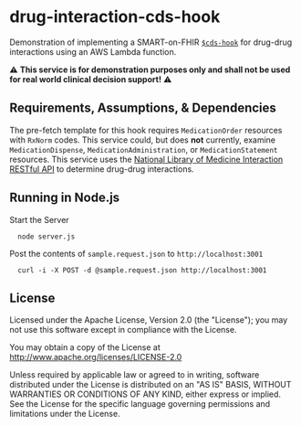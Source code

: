 # drug-interaction-cds-hook

Demonstration of implementing a SMART-on-FHIR [`$cds-hook`](https://github.com/jmandel/cds-hooks/wiki)
for drug-drug interactions using an AWS Lambda function.

:warning:
**This service is for demonstration purposes only and shall not be used for real world clinical decision support!**
:warning:

## Requirements, Assumptions, & Dependencies

The pre-fetch template for this hook requires `MedicationOrder` resources
with `RxNorm` codes. This service could, but does **not** currently, examine
`MedicationDispense`, `MedicationAdministration`, or `MedicationStatement` resources.
This service uses the [National Library of Medicine Interaction
RESTful API](https://rxnav.nlm.nih.gov/InteractionAPIREST.html#uLink=Interaction_REST_findDrugInteractions)
to determine drug-drug interactions.

## Running in Node.js

Start the Server

      node server.js

Post the contents of `sample.request.json` to `http://localhost:3001`

      curl -i -X POST -d @sample.request.json http://localhost:3001

## License

Licensed under the Apache License, Version 2.0 (the "License"); you may not use this software except in compliance with the License.

You may obtain a copy of the License at http://www.apache.org/licenses/LICENSE-2.0

Unless required by applicable law or agreed to in writing, software distributed under the License is distributed on an "AS IS" BASIS, WITHOUT WARRANTIES OR CONDITIONS OF ANY KIND, either express or implied. See the License for the specific language governing permissions and limitations under the License.
